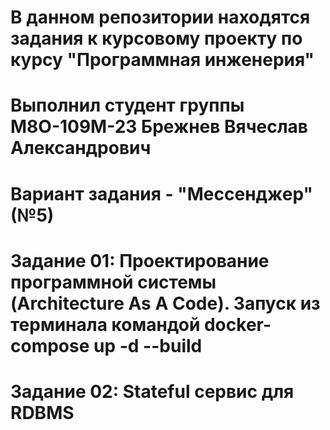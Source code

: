 # В данном репозитории находятся задания к курсовому проекту по курсу "Программная инженерия"
# Выполнил студент группы М8О-109М-23 Брежнев Вячеслав Александрович
# Вариант задания - "Мессенджер" (№5)
# Задание 01: Проектирование программной системы (Architecture As A Code). Запуск из терминала командой docker-compose up -d --build
# Задание 02: Stateful сервис для RDBMS

